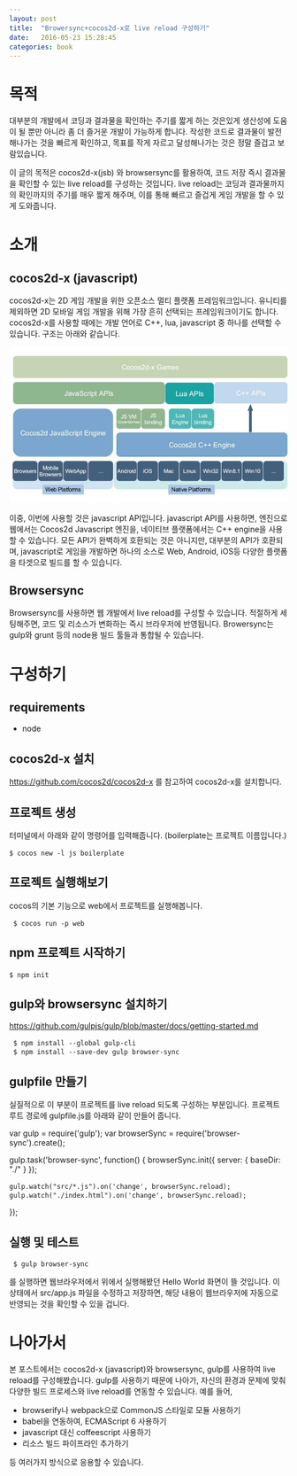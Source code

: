 ```yaml
---
layout: post
title:  "Browersync+cocos2d-x로 live reload 구성하기"
date:   2016-05-23 15:28:45
categories: book
---
```

# 목적
 대부분의 개발에서 코딩과 결과물을 확인하는 주기를 짧게 하는 것은있게 생산성에 도움이 될 뿐만 아니라 좀 더 즐거운 개발이 가능하게 합니다. 작성한 코드로 결과물이 발전해나가는 것을 빠르게 확인하고, 목표를 작게 자르고 달성해나가는 것은 정말 즐겁고 보람있습니다.

 이 글의 목적은 cocos2d-x(jsb) 와 browsersync를 활용하여, 코드 저장 즉시 결과물을 확인할 수 있는 live reload를 구성하는 것입니다. live reload는 코딩과 결과물까지의 확인까지의 주기를 매우 짧게 해주며, 이를 통해 빠르고 즐겁게 게임 개발을 할 수 있게 도와줍니다.

# 소개
## cocos2d-x (javascript)
cocos2d-x는 2D 게임 개발을 위한 오픈소스 멀티 플랫폼 프레임워크입니다.  유니티를 제외하면 2D 모바일 게임 개발을 위해 가장 흔히 선택되는 프레임워크이기도 합니다. cocos2d-x를 사용할 때에는 개발 언어로 C++, lua, javascript 중 하나를 선택할 수 있습니다. 구조는 아래와 같습니다.

 ![cocos2d-x의 아키텍쳐](/assets/cocos2dx.png)

이중, 이번에 사용할 것은 javascript API입니다. javascript API를 사용하면, 엔진으로 웹에서는 Cocos2d Javascript 엔진을, 네이티브 플랫폼에서는 C++ engine을 사용할 수 있습니다. 모든 API가 완벽하게 호환되는 것은 아니지만, 대부분의 API가 호환되며, javascript로 게임을 개발하면 하나의 소스로 Web, Android, iOS등 다양한 플랫폼을 타겟으로 빌드를 할 수 있습니다.

## Browsersync
 Browsersync를 사용하면 웹 개발에서 live reload를 구성할 수 있습니다. 적절하게 세팅해주면, 코드 및 리소스가 변화하는 즉시 브라우저에 반영됩니다. Browersync는 gulp와 grunt 등의 node용 빌드 툴들과 통합될 수 있습니다.

# 구성하기
## requirements
- node

## cocos2d-x 설치
https://github.com/cocos2d/cocos2d-x
를 참고하여 cocos2d-x를 설치합니다.

## 프로젝트 생성
터미널에서 아래와 같이 명령어를 입력해줍니다. (boilerplate는 프로젝트 이름입니다.)

    $ cocos new -l js boilerplate

## 프로젝트 실행해보기
cocos의 기본 기능으로 web에서 프로젝트를 실행해봅니다.

     $ cocos run -p web

## npm 프로젝트 시작하기

    $ npm init

## gulp와 browsersync 설치하기
https://github.com/gulpjs/gulp/blob/master/docs/getting-started.md

     $ npm install --global gulp-cli
     $ npm install --save-dev gulp browser-sync

## gulpfile 만들기
실질적으로 이 부분이 프로젝트를 live reload 되도록 구성하는 부분입니다. 프로젝트 루트 경로에 gulpfile.js를 아래와 같이 만들어 줍니다.

var gulp        = require('gulp');
var browserSync = require('browser-sync').create();

gulp.task('browser-sync', function() {
    browserSync.init({
        server: {
            baseDir: "./"
        }
    });

    gulp.watch("src/*.js").on('change', browserSync.reload);
    gulp.watch("./index.html").on('change', browserSync.reload);
});

## 실행 및 테스트

     $ gulp browser-sync

를 실행하면 웹브라우저에서 위에서 실행해봤던 Hello World 화면이 뜰 것입니다. 이 상태에서 src/app.js 파일을 수정하고 저장하면, 해당 내용이 웹브라우저에 자동으로 반영되는 것을 확인할 수 있을 겁니다.

# 나아가서
본 포스트에서는 cocos2d-x (javascript)와 browsersync, gulp를 사용하여 live reload를 구성해봤습니다. gulp를 사용하기 때문에 나아가, 자신의 환경과 문제에 맞춰 다양한 빌드 프로세스와 live reload를 연동할 수 있습니다. 예를 들어,

* browserify나 webpack으로 CommonJS 스타일로 모듈 사용하기
* babel을 연동하여, ECMAScript 6 사용하기
* javascript 대신 coffeescript 사용하기
* 리소스 빌드 파이프라인 추가하기

등 여러가지 방식으로 응용할 수 있습니다.
